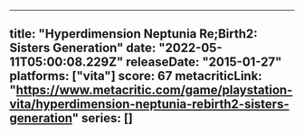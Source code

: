 
---
title: "Hyperdimension Neptunia Re;Birth2: Sisters Generation"
date: "2022-05-11T05:00:08.229Z"
releaseDate: "2015-01-27"
platforms: ["vita"]
score: 67
metacriticLink: "https://www.metacritic.com/game/playstation-vita/hyperdimension-neptunia-rebirth2-sisters-generation"
series: []
---
